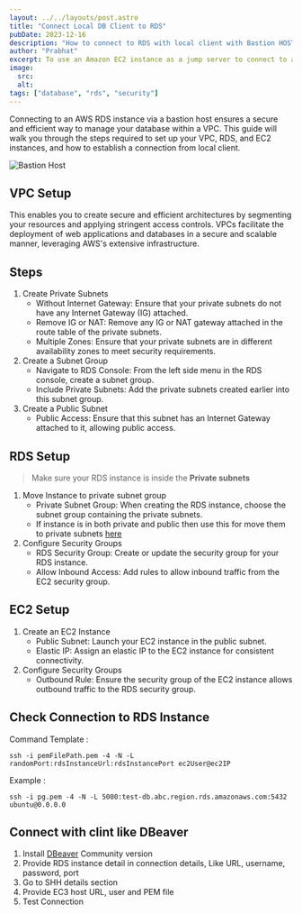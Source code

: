 ```yaml
---
layout: ../../layouts/post.astro
title: "Connect Local DB Client to RDS"
pubDate: 2023-12-16
description: "How to connect to RDS with local client with Bastion HOST"
author: "Prabhat"
excerpt: To use an Amazon EC2 instance as a jump server to connect to a private Amazon RDS DB instance from a local machine
image:
  src:
  alt:
tags: ["database", "rds", "security"]
---
```


Connecting to an AWS RDS instance via a bastion host ensures a secure and efficient way to manage your database within a VPC. This guide will walk you through the steps required to set up your VPC, RDS, and EC2 instances, and how to establish a connection from local client.

![Bastion Host](/images/bastion_aws.png "Bastion Host")

## VPC Setup

This enables you to create secure and efficient architectures by segmenting your resources and applying stringent access controls. VPCs facilitate the deployment of web applications and databases in a secure and scalable manner, leveraging AWS's extensive infrastructure.

## Steps

1. Create Private Subnets
   - Without Internet Gateway: Ensure that your private subnets do not have any Internet Gateway (IG) attached.
   - Remove IG or NAT: Remove any IG or NAT gateway attached in the route table of the private subnets.
   - Multiple Zones: Ensure that your private subnets are in different availability zones to meet security requirements.
2. Create a Subnet Group
   - Navigate to RDS Console: From the left side menu in the RDS console, create a subnet group.
   - Include Private Subnets: Add the private subnets created earlier into this subnet group.
3. Create a Public Subnet
   - Public Access: Ensure that this subnet has an Internet Gateway attached to it, allowing public access.

## RDS Setup

> Make sure your RDS instance is inside the **Private subnets**

1. Move Instance to private subnet group
   - Private Subnet Group: When creating the RDS instance, choose the subnet group containing the private subnets.
   - If instance is in both private and public then use this for move them to private subnets [here](https://repost.aws/knowledge-center/rds-move-to-private-subnet)
2. Configure Security Groups
   - RDS Security Group: Create or update the security group for your RDS instance.
   - Allow Inbound Access: Add rules to allow inbound traffic from the EC2 security group.

## EC2 Setup

1. Create an EC2 Instance
   - Public Subnet: Launch your EC2 instance in the public subnet.
   - Elastic IP: Assign an elastic IP to the EC2 instance for consistent connectivity.
2. Configure Security Groups
   - Outbound Rule: Ensure the security group of the EC2 instance allows outbound traffic to the RDS security group.

## Check Connection to RDS Instance

Command Template :

```
ssh -i pemFilePath.pem -4 -N -L randomPort:rdsInstanceUrl:rdsInstancePort ec2User@ec2IP
```

Example :

```
ssh -i pg.pem -4 -N -L 5000:test-db.abc.region.rds.amazonaws.com:5432 ubuntu@0.0.0.0
```

## Connect with clint like DBeaver

1. Install [DBeaver](https://dbeaver.io/) Community version
2. Provide RDS instance detail in connection details, Like URL, username, password, port
3. Go to SHH details section
4. Provide EC3 host URL, user and PEM file
5. Test Connection

